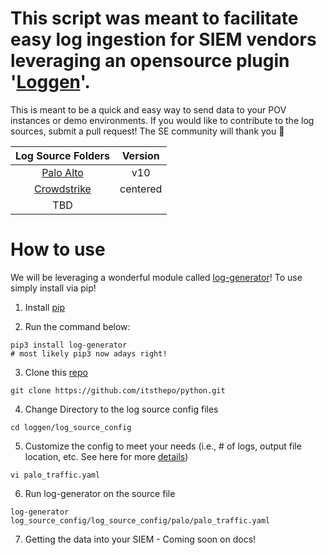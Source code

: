 # This script was meant to facilitate easy log ingestion for SIEM vendors leveraging an opensource plugin '[Loggen](https://linux.die.net/man/1/loggen)'. 

This is meant to be a quick and easy way to send data to your POV instances or demo environments. If you would like to contribute to the log sources, submit a pull request! The SE community will thank you :pray: 

| Log Source Folders | Version | 
| :-------------: |:-------------:|
| [Palo Alto](/loggen/log_source_config/palo)     | v10
| [Crowdstrike](/loggen/log_source_config/crowdstrike)     | centered     
| TBD |       


# How to use

We will be leveraging a wonderful module called [log-generator](https://pypi.org/project/log-generator/)! To use simply install via pip!

1. Install [pip](https://pip.pypa.io/en/stable/installation/)

2. Run the command below:

```
pip3 install log-generator
# most likely pip3 now adays right!
```
3. Clone this [repo](https://github.com/itsthepo/python.git)
```
git clone https://github.com/itsthepo/python.git
```
4. Change Directory to the log source config files
```
cd loggen/log_source_config
```
5. Customize the config to meet your needs (i.e., # of logs, output file location, etc. See here for more [details]((https://pypi.org/project/log-generator/)))
```
vi palo_traffic.yaml
```

6. Run log-generator on the source file
```
log-generator log_source_config/log_source_config/palo/palo_traffic.yaml
```

7. Getting the data into your SIEM - Coming soon on docs!